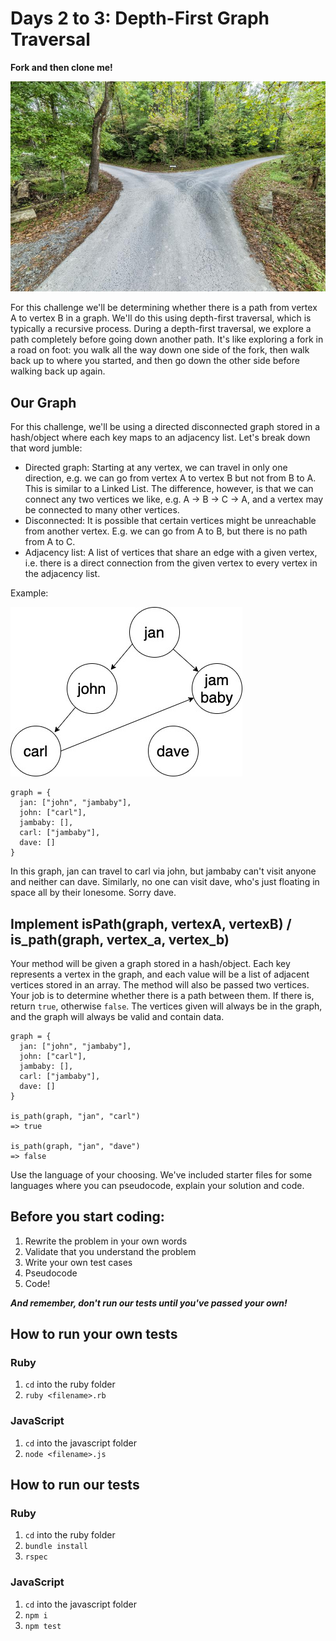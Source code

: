 # Days 2 to 3: Depth-First Graph Traversal

**Fork and then clone me!**

![fork in the road](./fork_road.jpg)

For this challenge we'll be determining whether there is a path from vertex A to vertex B in a graph. We'll do this using depth-first traversal, which is typically a recursive process. During a depth-first traversal, we explore a path completely before going down another path. It's like exploring a fork in a road on foot: you walk all the way down one side of the fork, then walk back up to where you started, and then go down the other side before walking back up again. 

## Our Graph

For this challenge, we'll be using a directed disconnected graph stored in a hash/object where each key maps to an adjacency list. Let's break down that word jumble:

* Directed graph: Starting at any vertex, we can travel in only one direction, e.g. we can go from vertex A to vertex B but not from B to A. This is similar to a Linked List. The difference, however, is that we can connect any two vertices we like, e.g. A -> B -> C -> A, and a vertex may be connected to many other vertices.
* Disconnected: It is possible that certain vertices might be unreachable from another vertex. E.g. we can go from A to B, but there is no path from A to C.
* Adjacency list: A list of vertices that share an edge with a given vertex, i.e. there is a direct connection from the given vertex to every vertex in the adjacency list.

Example:

![friends graph](./graph.jpg)

```
graph = {
  jan: ["john", "jambaby"],
  john: ["carl"],
  jambaby: [],
  carl: ["jambaby"],
  dave: []
}
```

In this graph, jan can travel to carl via john, but jambaby can't visit anyone and neither can dave. Similarly, no one can visit dave, who's just floating in space all by their lonesome. Sorry dave.

## Implement isPath(graph, vertexA, vertexB) / is_path(graph, vertex_a, vertex_b)

Your method will be given a graph stored in a hash/object. Each key represents a vertex in the graph, and each value will be a list of adjacent vertices stored in an array. The method will also be passed two vertices. Your job is to determine whether there is a path between them. If there is, return `true`, otherwise `false`. The vertices given will always be in the graph, and the graph will always be valid and contain data.

```
graph = {
  jan: ["john", "jambaby"],
  john: ["carl"],
  jambaby: [],
  carl: ["jambaby"],
  dave: []
}

is_path(graph, "jan", "carl")
=> true

is_path(graph, "jan", "dave")
=> false
```

Use the language of your choosing. We've included starter files for some languages where you can pseudocode, explain your solution and code.

## Before you start coding:

1. Rewrite the problem in your own words
2. Validate that you understand the problem
3. Write your own test cases
4. Pseudocode
5. Code!

**_And remember, don't run our tests until you've passed your own!_**

## How to run your own tests

### Ruby

1. `cd` into the ruby folder
2. `ruby <filename>.rb`

### JavaScript

1. `cd` into the javascript folder
2. `node <filename>.js`

## How to run our tests

### Ruby

1. `cd` into the ruby folder
2. `bundle install`
3. `rspec`

### JavaScript

1. `cd` into the javascript folder
2. `npm i`
3. `npm test`
